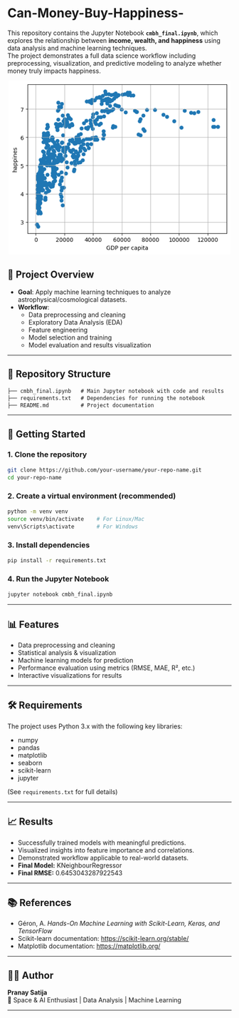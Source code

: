 # Can-Money-Buy-Happiness-
This repository contains the Jupyter Notebook **`cmbh_final.ipynb`**, which explores the relationship between **income, wealth, and happiness** using data analysis and machine learning techniques.  
The project demonstrates a full data science workflow including preprocessing, visualization, and predictive modeling to analyze whether money truly impacts happiness.
<p align="center">
  <img src="https://github.com/ipranaysatija/Can-Money-Buy-Happiness-/blob/main/images/money%20%20vs%20happiness.png?raw=true" alt="Centered Image" width="500"/>
</p>


## 📌 Project Overview

- **Goal**: Apply machine learning techniques to analyze astrophysical/cosmological datasets.  
- **Workflow**:
  - Data preprocessing and cleaning
  - Exploratory Data Analysis (EDA)
  - Feature engineering
  - Model selection and training
  - Model evaluation and results visualization  

---

## 📂 Repository Structure

```
├── cmbh_final.ipynb   # Main Jupyter notebook with code and results
├── requirements.txt   # Dependencies for running the notebook
├── README.md          # Project documentation
```

---

## 🚀 Getting Started

### 1. Clone the repository
```bash
git clone https://github.com/your-username/your-repo-name.git
cd your-repo-name
```

### 2. Create a virtual environment (recommended)
```bash
python -m venv venv
source venv/bin/activate    # For Linux/Mac
venv\Scripts\activate       # For Windows
```

### 3. Install dependencies
```bash
pip install -r requirements.txt
```

### 4. Run the Jupyter Notebook
```bash
jupyter notebook cmbh_final.ipynb
```

---

## 📊 Features

- Data preprocessing and cleaning
- Statistical analysis & visualization
- Machine learning models for prediction
- Performance evaluation using metrics (RMSE, MAE, R², etc.)
- Interactive visualizations for results

---

## 🛠️ Requirements

The project uses Python 3.x with the following key libraries:
- numpy  
- pandas  
- matplotlib  
- seaborn  
- scikit-learn  
- jupyter  

(See `requirements.txt` for full details)

---

## 📈 Results

- Successfully trained models with meaningful predictions.
- Visualized insights into feature importance and correlations.
- Demonstrated workflow applicable to real-world datasets.
- **Final Model:** KNeighbourRegressor
- **Final RMSE:** 0.6453043287922543

---

## 📚 References

- Géron, A. *Hands-On Machine Learning with Scikit-Learn, Keras, and TensorFlow*  
- Scikit-learn documentation: https://scikit-learn.org/stable/  
- Matplotlib documentation: https://matplotlib.org/  

---

## 👨‍💻 Author

**Pranay Satija**  
📌 Space & AI Enthusiast | Data Analysis | Machine Learning  

---
